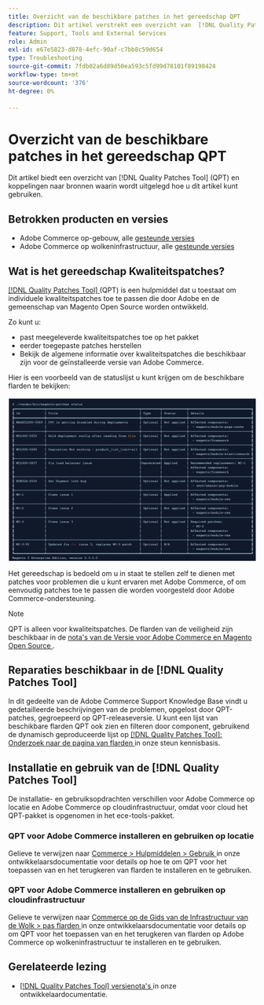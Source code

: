 ```yaml
---
title: Overzicht van de beschikbare patches in het gereedschap QPT
description: Dit artikel verstrekt een overzicht van  [!DNL Quality Patches Tool]  (QPT) en verbindingen aan middelen die verklaren hoe te om het te gebruiken.
feature: Support, Tools and External Services
role: Admin
exl-id: e67e5823-d878-4efc-90af-c7bb8c59d654
type: Troubleshooting
source-git-commit: 7fdb02a6d89d50ea593c5fd99d78101f89198424
workflow-type: tm+mt
source-wordcount: '376'
ht-degree: 0%

---
```


# Overzicht van de beschikbare patches in het gereedschap QPT

Dit artikel biedt een overzicht van [!DNL Quality Patches Tool] (QPT) en koppelingen naar bronnen waarin wordt uitgelegd hoe u dit artikel kunt gebruiken.

## Betrokken producten en versies

* Adobe Commerce op-gebouw, alle [ gesteunde versies ](https://www.adobe.com/content/dam/cc/en/legal/terms/enterprise/pdfs/Adobe-Commerce-Software-Lifecycle-Policy.pdf)
* Adobe Commerce op wolkeninfrastructuur, alle [ gesteunde versies ](https://www.adobe.com/content/dam/cc/en/legal/terms/enterprise/pdfs/Adobe-Commerce-Software-Lifecycle-Policy.pdf)

## Wat is het gereedschap Kwaliteitspatches?

[[!DNL Quality Patches Tool] ](https://github.com/magento/quality-patches) (QPT) is een hulpmiddel dat u toestaat om individuele kwaliteitspatches toe te passen die door Adobe en de gemeenschap van Magento Open Source worden ontwikkeld.

Zo kunt u:

* past meegeleverde kwaliteitspatches toe op het pakket
* eerder toegepaste patches herstellen
* Bekijk de algemene informatie over kwaliteitspatches die beschikbaar zijn voor de geïnstalleerde versie van Adobe Commerce.

Hier is een voorbeeld van de statuslijst u kunt krijgen om de beschikbare flarden te bekijken:

![ Magento_patches_list ](/help/assets/tools/status_table.png)

Het gereedschap is bedoeld om u in staat te stellen zelf te dienen met patches voor problemen die u kunt ervaren met Adobe Commerce, of om eenvoudig patches toe te passen die worden voorgesteld door Adobe Commerce-ondersteuning.

>[!NOTE]
>
>QPT is alleen voor kwaliteitspatches. De flarden van de veiligheid zijn beschikbaar in de [ nota&#39;s van de Versie voor Adobe Commerce en Magento Open Source ](https://experienceleague.adobe.com/docs/commerce-operations/release/notes/overview.html?lang=nl-NL).

## Reparaties beschikbaar in de [!DNL Quality Patches Tool]

In dit gedeelte van de Adobe Commerce Support Knowledge Base vindt u gedetailleerde beschrijvingen van de problemen, opgelost door QPT-patches, gegroepeerd op QPT-releaseversie.
U kunt een lijst van beschikbare flarden QPT ook zien en filteren door component, gebruikend de dynamisch geproduceerde lijst op [[!DNL Quality Patches Tool]: Onderzoek naar de pagina van flarden ](https://experienceleague.adobe.com/tools/commerce-quality-patches/index.html?lang=nl-NL) in onze steun kennisbasis.

## Installatie en gebruik van de [!DNL Quality Patches Tool]

De installatie- en gebruiksopdrachten verschillen voor Adobe Commerce op locatie en Adobe Commerce op cloudinfrastructuur, omdat voor cloud het QPT-pakket is opgenomen in het ece-tools-pakket.

### QPT voor Adobe Commerce installeren en gebruiken op locatie

Gelieve te verwijzen naar [ Commerce > Hulpmiddelen > Gebruik ](../usage.md) in onze ontwikkelaarsdocumentatie voor details op hoe te om QPT voor het toepassen van en het terugkeren van flarden te installeren en te gebruiken.

### QPT voor Adobe Commerce installeren en gebruiken op cloudinfrastructuur

Gelieve te verwijzen naar [ Commerce op de Gids van de Infrastructuur van de Wolk > pas flarden ](https://experienceleague.adobe.com/docs/commerce-cloud-service/user-guide/develop/upgrade/apply-patches.html?lang=nl-NL) in onze ontwikkelaarsdocumentatie voor details op om QPT voor het toepassen van en het terugkeren van flarden op Adobe Commerce op wolkeninfrastructuur te installeren en te gebruiken.

## Gerelateerde lezing

* [[!DNL Quality Patches Tool]  versienota&#39;s ](https://experienceleague.adobe.com/docs/commerce-operations/tools/quality-patches-tool/release-notes.html?lang=nl-NL) in onze ontwikkelaardocumentatie.
